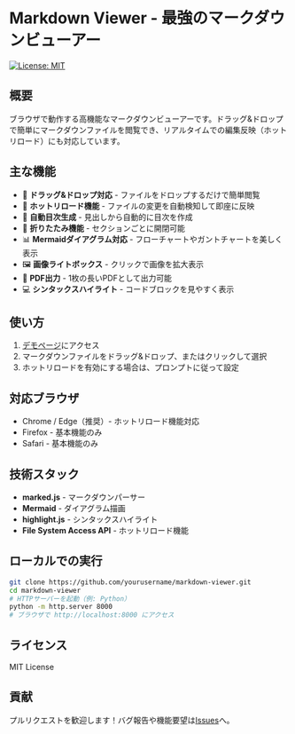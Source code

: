 # Markdown Viewer - 最強のマークダウンビューアー

[![License: MIT](https://img.shields.io/badge/License-MIT-blue.svg)](https://opensource.org/licenses/MIT)

## 概要

ブラウザで動作する高機能なマークダウンビューアーです。ドラッグ&ドロップで簡単にマークダウンファイルを閲覧でき、リアルタイムでの編集反映（ホットリロード）にも対応しています。

## 主な機能

- 🎯 **ドラッグ&ドロップ対応** - ファイルをドロップするだけで簡単閲覧
- 🔄 **ホットリロード機能** - ファイルの変更を自動検知して即座に反映
- 📑 **自動目次生成** - 見出しから自動的に目次を作成
- 📂 **折りたたみ機能** - セクションごとに開閉可能
- 📊 **Mermaidダイアグラム対応** - フローチャートやガントチャートを美しく表示
- 🖼️ **画像ライトボックス** - クリックで画像を拡大表示
- 📄 **PDF出力** - 1枚の長いPDFとして出力可能
- 💻 **シンタックスハイライト** - コードブロックを見やすく表示

## 使い方

1. [デモページ](https://yourusername.github.io/markdown-viewer/)にアクセス
2. マークダウンファイルをドラッグ&ドロップ、またはクリックして選択
3. ホットリロードを有効にする場合は、プロンプトに従って設定

## 対応ブラウザ

- Chrome / Edge（推奨）- ホットリロード機能対応
- Firefox - 基本機能のみ
- Safari - 基本機能のみ

## 技術スタック

- **marked.js** - マークダウンパーサー
- **Mermaid** - ダイアグラム描画
- **highlight.js** - シンタックスハイライト
- **File System Access API** - ホットリロード機能

## ローカルでの実行

```bash
git clone https://github.com/yourusername/markdown-viewer.git
cd markdown-viewer
# HTTPサーバーを起動（例: Python）
python -m http.server 8000
# ブラウザで http://localhost:8000 にアクセス
```

## ライセンス

MIT License

## 貢献

プルリクエストを歓迎します！バグ報告や機能要望は[Issues](https://github.com/yourusername/markdown-viewer/issues)へ。